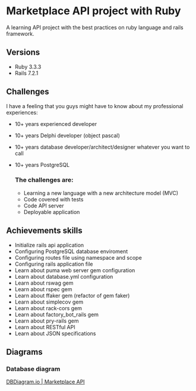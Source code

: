 # Marketplace API project with Ruby

A learning API project with the best practices on ruby language and rails framework.

## Versions
* Ruby 3.3.3
* Rails 7.2.1

## Challenges

I have a feeling that you guys might have to know about my professional experiences:
- 10+ years experienced developer
- 10+ years Delphi developer (object pascal)
- 10+ years database developer/architect/designer whatever you want to call
- 10+ years PostgreSQL

    ### The challenges are:
    - Learning a new language with a new architecture model (MVC)
    - Code covered with tests
    - Code API server        
    - Deployable application

## Achievements skills

- Initialize rails api application
- Configuring PostgreSQL database enviroment
- Configuring routes file using namespace and scope
- Configuring rails application file
- Learn about puma web server gem configuration
- Learn about database.yml configuration
- Learn about rswag gem
- Learn about rspec gem
- Learn about ffaker gem (refactor of gem faker)
- Learn about simplecov gem
- Learn about rack-cors gem
- Learn about factory_bot_rails gem
- Learn about pry-rails gem
- Learn about RESTful API
- Learn about JSON specifications

## Diagrams 

### Database diagram
[DBDiagram.io | Marketplace API](https://dbdiagram.io/d/database-marketplace-api-66cb0ce83f611e76e968214d)
